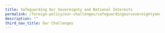 ```yaml
---
title: Safeguarding Our Sovereignty and National Interests
permalink: /foreign-policy/our-challenges/safeguardingoursovereigntyandnationalinterests/
description: ""
third_nav_title: Our Challenges
---
```

